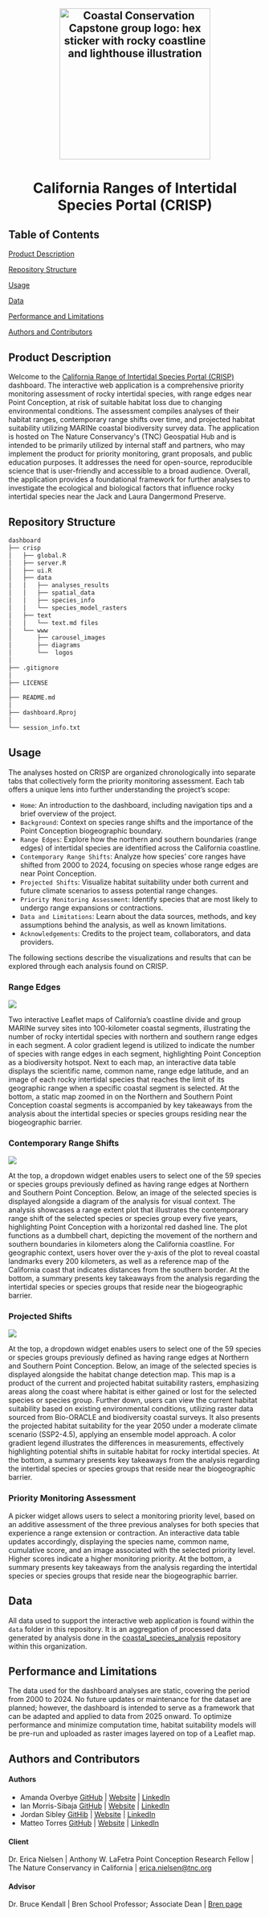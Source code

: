 <h2 align="center"> 
  
<img src="https://github.com/coastalconservation/.github/blob/main/photos/cc-hexlogo-lowquality.png?raw=true" alt="Coastal Conservation Capstone group logo: hex sticker with rocky coastline and lighthouse illustration" width="300">

<h1 align="center">

California Ranges of Intertidal Species Portal (CRISP)

## Table of Contents 
[Product Description](#product-description)

[Repository Structure](#repository-structure)

[Usage](#usage)

[Data](#data)

[Performance and Limitations](#performance-and-limitations) 

[Authors and Contributors](#authors-and-contributors) 




## Product Description
Welcome to the [California Range of Intertidal Species Portal (CRISP)](https://tnc-dangermond.shinyapps.io/crisp/) dashboard. The interactive web application is a comprehensive priority monitoring assessment of rocky intertidal species, with range edges near Point Conception, at risk of suitable habitat loss due to changing environmental conditions. The assessment compiles analyses of their habitat ranges, contemporary range shifts over time, and projected habitat suitability utilizing MARINe coastal biodiversity survey data. The application is hosted on The Nature Conservancy's (TNC) Geospatial Hub and is intended to be primarily utilized by internal staff and partners, who may implement the product for priority monitoring, grant proposals, and public education purposes. It addresses the need for open-source, reproducible science that is user-friendly and accessible to a broad audience. Overall, the application provides a foundational framework for further analyses to investigate the ecological and biological factors that influence rocky intertidal species near the  Jack and Laura Dangermond Preserve.

## Repository Structure
```bash
dashboard
├── crisp
│   ├── global.R
│   ├── server.R
│   ├── ui.R
│   ├── data
│   │   ├── analyses_results
│   │   ├── spatial_data
│   │   ├── species_info
│   │   └── species_model_rasters
│   ├── text
│   │   └── text.md files
│   └── www
│       ├── carousel_images
│       ├── diagrams
│       └──  logos
│
├── .gitignore
│
├── LICENSE
│
├── README.md
│
├── dashboard.Rproj
│
└── session_info.txt

```

## Usage

The analyses hosted on CRISP are organized chronologically into separate tabs that collectively form the priority monitoring assessment. Each tab offers a unique lens into further understanding the project’s scope:

- `Home`: An introduction to the dashboard, including navigation tips and a brief overview of the project.
- `Background`: Context on species range shifts and the importance of the Point Conception biogeographic boundary.
- `Range Edges`: Explore how the northern and southern boundaries (range edges) of intertidal species are identified across the California coastline.
- `Contemporary Range Shifts`: Analyze how species’ core ranges have shifted from 2000 to 2024, focusing on species whose range edges are near Point Conception.
- `Projected Shifts`: Visualize habitat suitability under both current and future climate scenarios to assess potential range changes.
- `Priority Monitoring Assessment`: Identify species that are most likely to undergo range expansions or contractions.
- `Data and Limitations`: Learn about the data sources, methods, and key assumptions behind the analysis, as well as known limitations.
- `Acknowledgements`: Credits to the project team, collaborators, and data providers.

The following sections describe the visualizations and results that can be explored through each analysis found on CRISP.

### Range Edges

![](https://github.com/coastalconservation/.github/blob/main/photos/dashboard1.png)

Two interactive Leaflet maps of California’s coastline divide and group MARINe survey sites into 100-kilometer coastal segments, illustrating the number of rocky intertidal species with northern and southern range edges in each segment. A color gradient legend is utilized to indicate the number of species with range edges in each segment, highlighting Point Conception as a biodiversity hotspot. Next to each map, an interactive data table displays the scientific name, common name, range edge latitude, and an image of each rocky intertidal species that reaches the limit of its geographic range when a specific coastal segment is selected. At the bottom, a static map zoomed in on the Northern and Southern Point Conception coastal segments is accompanied by key takeaways from the analysis about the intertidal species or species groups residing near the biogeographic barrier.

### Contemporary Range Shifts

![](https://github.com/coastalconservation/.github/blob/main/photos/dashboard2.png)

At the top, a dropdown widget enables users to select one of the 59 species or species groups previously defined as having range edges at Northern and Southern Point Conception. Below, an image of the selected species is displayed alongside a diagram of the analysis for visual context. The analysis showcases a range extent plot that illustrates the contemporary range shift of the selected species or species group every five years, highlighting Point Conception with a horizontal red dashed line. The plot functions as a dumbbell chart, depicting the movement of the northern and southern boundaries in kilometers along the California coastline. For geographic context, users hover over the y-axis of the plot to reveal coastal landmarks every 200 kilometers, as well as a reference map of the California coast that indicates distances from the southern border. At the bottom, a summary presents key takeaways from the analysis regarding the intertidal species or species groups that reside near the biogeographic barrier.

### Projected Shifts 

![](https://github.com/coastalconservation/.github/blob/main/photos/dashboard3.png)

At the top, a dropdown widget enables users to select one of the 59 species or species groups previously defined as having range edges at Northern and Southern Point Conception. Below, an image of the selected species is displayed alongside the habitat change detection map. This map is a product of the current and projected habitat suitability rasters, emphasizing areas along the coast where habitat is either gained or lost for the selected species or species group. Further down, users can view the current habitat suitability based on existing environmental conditions, utilizing raster data sourced from Bio-ORACLE and biodiversity coastal surveys. It also presents the projected habitat suitability for the year 2050 under a moderate climate scenario (SSP2-4.5), applying an ensemble model approach. A color gradient legend illustrates the differences in measurements, effectively highlighting potential shifts in suitable habitat for rocky intertidal species.  At the bottom, a summary presents key takeaways from the analysis regarding the intertidal species or species groups that reside near the biogeographic barrier.

### Priority Monitoring Assessment

A picker widget allows users to select a monitoring priority level, based on an additive assessment of the three previous analyses for both species that experience a range extension or contraction. An interactive data table updates accordingly, displaying the species name, common name, cumulative score, and an image associated with the selected priority level. Higher scores indicate a higher monitoring priority. At the bottom, a summary presents key takeaways from the analysis regarding the intertidal species or species groups that reside near the biogeographic barrier.

## Data 

All data used to support the interactive web application is found within the `data` folder in this repository. It is an aggregation of processed data generated by analysis done in the [coastal_species_analysis](https://github.com/coastalconservation/coastal_species_analysis) repository within this organization. 


## Performance and Limitations

The data used for the dashboard analyses are static, covering the period from 2000 to 2024. No future updates or maintenance for the dataset are planned; however, the dashboard is intended to serve as a framework that can be adapted and applied to data from 2025 onward. To optimize performance and minimize computation time, habitat suitability models will be pre-run and uploaded as raster images layered on top of a Leaflet map.

## Authors and Contributors 

#### Authors 

- Amanda Overbye  [GitHub](https://github.com/Aoverbye) | [Website](https://aoverbye.github.io/) | [LinkedIn](https://www.linkedin.com/in/amanda-overbye-3a6364161/) 
- Ian Morris-Sibaja  [GitHub](https://github.com/imsibaja) | [Website](https://imsibaja.github.io/) | [LinkedIn](https://www.linkedin.com/in/imsibaja/) 
- Jordan Sibley  [GitHib](https://github.com/jordancsibley) | [Website](https://jordancsibley.github.io/) | [LinkedIn](https://www.linkedin.com/in/jordancsibley/)  
- Matteo Torres  [GitHub](https://github.com/matteo-torres) | [Website](https://matteo-torres.github.io/) | [LinkedIn](https://www.linkedin.com/in/matteo-torres-876a62234/)

#### Client 

Dr. Erica Nielsen  | Anthony W. LaFetra Point Conception Research Fellow | The Nature Conservancy in California | erica.nielsen@tnc.org

#### Advisor 

Dr. Bruce Kendall | Bren School Professor; Associate Dean | [Bren page](https://bren.ucsb.edu/people/bruce-kendall)
